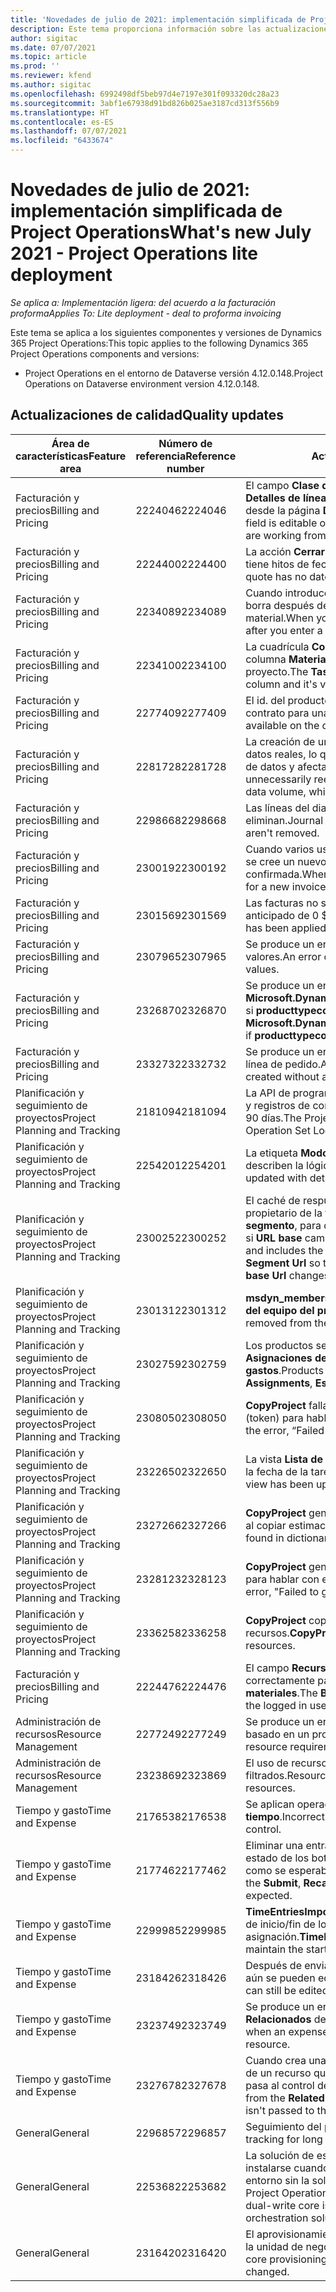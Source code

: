 ```yaml
---
title: 'Novedades de julio de 2021: implementación simplificada de Project Operations'
description: Este tema proporciona información sobre las actualizaciones de calidad disponibles en la versión de julio de 2021 de la implementación simplificada de Project Operations.
author: sigitac
ms.date: 07/07/2021
ms.topic: article
ms.prod: ''
ms.reviewer: kfend
ms.author: sigitac
ms.openlocfilehash: 6992498df5beb97d4e7197e301f093320dc28a23
ms.sourcegitcommit: 3abf1e67938d91bd826b025ae3187cd313f556b9
ms.translationtype: HT
ms.contentlocale: es-ES
ms.lasthandoff: 07/07/2021
ms.locfileid: "6433674"
---
```

# <a name="whats-new-july-2021---project-operations-lite-deployment"></a><span data-ttu-id="49168-103">Novedades de julio de 2021: implementación simplificada de Project Operations</span><span class="sxs-lookup"><span data-stu-id="49168-103">What's new July 2021 - Project Operations lite deployment</span></span>

<span data-ttu-id="49168-104">_Se aplica a: Implementación ligera: del acuerdo a la facturación proforma_</span><span class="sxs-lookup"><span data-stu-id="49168-104">_Applies To: Lite deployment - deal to proforma invoicing_</span></span>

<span data-ttu-id="49168-105">Este tema se aplica a los siguientes componentes y versiones de Dynamics 365 Project Operations:</span><span class="sxs-lookup"><span data-stu-id="49168-105">This topic applies to the following Dynamics 365 Project Operations components and versions:</span></span>

  - <span data-ttu-id="49168-106">Project Operations en el entorno de Dataverse versión 4.12.0.148.</span><span class="sxs-lookup"><span data-stu-id="49168-106">Project Operations on Dataverse environment version 4.12.0.148.</span></span>

## <a name="quality-updates"></a><span data-ttu-id="49168-107">Actualizaciones de calidad</span><span class="sxs-lookup"><span data-stu-id="49168-107">Quality updates</span></span>
| <span data-ttu-id="49168-108">**Área de características**</span><span class="sxs-lookup"><span data-stu-id="49168-108">**Feature area**</span></span>              | <span data-ttu-id="49168-109">**Número de referencia**</span><span class="sxs-lookup"><span data-stu-id="49168-109">**Reference number**</span></span> | <span data-ttu-id="49168-110">**Actualización de calidad**</span><span class="sxs-lookup"><span data-stu-id="49168-110">**Quality update**</span></span>                                                                                                                                                                                             |
|-------------------------------|----------------------|----------------------------------------------------------------------------------------------------------------------------------------------------------------------------------------------------------------|
| <span data-ttu-id="49168-111">Facturación y precios</span><span class="sxs-lookup"><span data-stu-id="49168-111">Billing and Pricing</span></span>           | <span data-ttu-id="49168-112">2224046</span><span class="sxs-lookup"><span data-stu-id="49168-112">2224046</span></span>              | <span data-ttu-id="49168-113">El campo **Clase de transacción** se puede editar en la pestaña **Detalles de línea de oferta**, pero está bloqueada si está trabajando desde la página **Detalles de línea de oferta**.</span><span class="sxs-lookup"><span data-stu-id="49168-113">The **Transaction Class** field is editable on the **Quote Line Details** tab, but is locked if you are working from the **Quote Line Details** page.</span></span>                                                                     |
| <span data-ttu-id="49168-114">Facturación y precios</span><span class="sxs-lookup"><span data-stu-id="49168-114">Billing and Pricing</span></span>           | <span data-ttu-id="49168-115">2224400</span><span class="sxs-lookup"><span data-stu-id="49168-115">2224400</span></span>              | <span data-ttu-id="49168-116">La acción **Cerrar la oferta como ganada** falla cuando una oferta no tiene hitos de fecha.</span><span class="sxs-lookup"><span data-stu-id="49168-116">The **Close Quote As Won** action fails when a quote has no date milestones.</span></span>                                                                                                                                    |
| <span data-ttu-id="49168-117">Facturación y precios</span><span class="sxs-lookup"><span data-stu-id="49168-117">Billing and Pricing</span></span>           | <span data-ttu-id="49168-118">2234089</span><span class="sxs-lookup"><span data-stu-id="49168-118">2234089</span></span>              | <span data-ttu-id="49168-119">Cuando introduce manualmente una descripción de producto, se borra después de introducir una cantidad para una estimación de material.</span><span class="sxs-lookup"><span data-stu-id="49168-119">When you manually enter a product description, it's cleared after you enter a quantity for a material estimate.</span></span>                                                                                                                         |
| <span data-ttu-id="49168-120">Facturación y precios</span><span class="sxs-lookup"><span data-stu-id="49168-120">Billing and Pricing</span></span>           | <span data-ttu-id="49168-121">2234100</span><span class="sxs-lookup"><span data-stu-id="49168-121">2234100</span></span>              | <span data-ttu-id="49168-122">La cuadrícula **Configuración de facturación de tareas** no incluye la columna **Material** y su valor en la pestaña **Facturación de tareas** del proyecto.</span><span class="sxs-lookup"><span data-stu-id="49168-122">The **Task Billing Setup** grid doesn't include the **Material** column and it's value on the **Task Billing** tab of the project.</span></span>                                                                                                       |
| <span data-ttu-id="49168-123">Facturación y precios</span><span class="sxs-lookup"><span data-stu-id="49168-123">Billing and Pricing</span></span>           | <span data-ttu-id="49168-124">2277409</span><span class="sxs-lookup"><span data-stu-id="49168-124">2277409</span></span>              | <span data-ttu-id="49168-125">El id. del producto no está disponible en el detalle de la línea de contrato para una línea de tipo de material.</span><span class="sxs-lookup"><span data-stu-id="49168-125">The product ID isn't available on the contract line detail for a material type line.</span></span>                                                                                                                                        |
| <span data-ttu-id="49168-126">Facturación y precios</span><span class="sxs-lookup"><span data-stu-id="49168-126">Billing and Pricing</span></span>           | <span data-ttu-id="49168-127">2281728</span><span class="sxs-lookup"><span data-stu-id="49168-127">2281728</span></span>              | <span data-ttu-id="49168-128">La creación de una línea de contrato reevalúa innecesariamente los datos reales, lo que provoca aumentos significativos en el volumen de datos y afecta al rendimiento.</span><span class="sxs-lookup"><span data-stu-id="49168-128">Creating a contract line unnecessarily reevaluates actuals causing significant increases in data volume, which impacts performance.</span></span>                                                                                |
| <span data-ttu-id="49168-129">Facturación y precios</span><span class="sxs-lookup"><span data-stu-id="49168-129">Billing and Pricing</span></span>           | <span data-ttu-id="49168-130">2298668</span><span class="sxs-lookup"><span data-stu-id="49168-130">2298668</span></span>              | <span data-ttu-id="49168-131">Las líneas del diario asociadas a un gasto retirado y eliminado no se eliminan.</span><span class="sxs-lookup"><span data-stu-id="49168-131">Journal lines associated to a recalled and deleted expense aren't removed.</span></span>                                                                                                                                     |
| <span data-ttu-id="49168-132">Facturación y precios</span><span class="sxs-lookup"><span data-stu-id="49168-132">Billing and Pricing</span></span>           | <span data-ttu-id="49168-133">2300192</span><span class="sxs-lookup"><span data-stu-id="49168-133">2300192</span></span>              | <span data-ttu-id="49168-134">Cuando varios usuarios están editando una factura, es posible que se cree un nuevo detalle de línea de factura en una factura confirmada.</span><span class="sxs-lookup"><span data-stu-id="49168-134">When multiple users are editing an invoice, it's possible for a new invoice line detail to be created on a confirmed invoice.</span></span>                                                                                   |
| <span data-ttu-id="49168-135">Facturación y precios</span><span class="sxs-lookup"><span data-stu-id="49168-135">Billing and Pricing</span></span>           | <span data-ttu-id="49168-136">2301569</span><span class="sxs-lookup"><span data-stu-id="49168-136">2301569</span></span>              | <span data-ttu-id="49168-137">Las facturas no se pueden corregir si se ha aplicado un saldo anticipado de 0 \$.</span><span class="sxs-lookup"><span data-stu-id="49168-137">Invoices can't be corrected if a \$0 amount retainer has been applied.</span></span>                                                                                                                                        |
| <span data-ttu-id="49168-138">Facturación y precios</span><span class="sxs-lookup"><span data-stu-id="49168-138">Billing and Pricing</span></span>           | <span data-ttu-id="49168-139">2307965</span><span class="sxs-lookup"><span data-stu-id="49168-139">2307965</span></span>              | <span data-ttu-id="49168-140">Se produce un error si se crea un precio de categoría al que le falten valores.</span><span class="sxs-lookup"><span data-stu-id="49168-140">An error occurs if a category price is created with missing values.</span></span>                                                                                                                           |
| <span data-ttu-id="49168-141">Facturación y precios</span><span class="sxs-lookup"><span data-stu-id="49168-141">Billing and Pricing</span></span>           | <span data-ttu-id="49168-142">2326870</span><span class="sxs-lookup"><span data-stu-id="49168-142">2326870</span></span>              | <span data-ttu-id="49168-143">Se produce un error en **Microsoft.Dynamics.ProjectService.Plugins.PostInvoiceLineDelete** si **producttypecode** es nulo.</span><span class="sxs-lookup"><span data-stu-id="49168-143">An error occurs in **Microsoft.Dynamics.ProjectService.Plugins.PostInvoiceLineDelete** if **producttypecode** is null.</span></span>                                                                            |
| <span data-ttu-id="49168-144">Facturación y precios</span><span class="sxs-lookup"><span data-stu-id="49168-144">Billing and Pricing</span></span>           | <span data-ttu-id="49168-145">2332732</span><span class="sxs-lookup"><span data-stu-id="49168-145">2332732</span></span>              | <span data-ttu-id="49168-146">Se produce un error si se crea un hito de línea de contrato sin una línea de pedido.</span><span class="sxs-lookup"><span data-stu-id="49168-146">An error occurs if a contract line milestone is created without an order line.</span></span>                                                                                                                |
| <span data-ttu-id="49168-147">Planificación y seguimiento de proyectos</span><span class="sxs-lookup"><span data-stu-id="49168-147">Project Planning and Tracking</span></span> | <span data-ttu-id="49168-148">2181094</span><span class="sxs-lookup"><span data-stu-id="49168-148">2181094</span></span>              | <span data-ttu-id="49168-149">La API de programación de proyectos ahora admite registros de PSS y registros de conjuntos de operaciones que se almacenan durante 90 días.</span><span class="sxs-lookup"><span data-stu-id="49168-149">The Project Scheduling API now supports PSS Logs and Operation Set Logs which are stored for 90 days.</span></span>                                                                                                                  |
| <span data-ttu-id="49168-150">Planificación y seguimiento de proyectos</span><span class="sxs-lookup"><span data-stu-id="49168-150">Project Planning and Tracking</span></span> | <span data-ttu-id="49168-151">2254201</span><span class="sxs-lookup"><span data-stu-id="49168-151">2254201</span></span>              | <span data-ttu-id="49168-152">La etiqueta **Modo de programación** se actualiza con detalles que describen la lógica predeterminada.</span><span class="sxs-lookup"><span data-stu-id="49168-152">The **Schedule Mode** label is updated with details that describe the defaulting logic.</span></span>                                                                                                                                      |
| <span data-ttu-id="49168-153">Planificación y seguimiento de proyectos</span><span class="sxs-lookup"><span data-stu-id="49168-153">Project Planning and Tracking</span></span> | <span data-ttu-id="49168-154">2300252</span><span class="sxs-lookup"><span data-stu-id="49168-154">2300252</span></span>              | <span data-ttu-id="49168-155">El caché de respuesta **openProject** se actualiza e incluye al propietario de la token en la clave del caché, **URL base** y **URL de segmento**, para que **Solicitar URL** siempre se puede volver a crear si **URL base** cambia.</span><span class="sxs-lookup"><span data-stu-id="49168-155">The **openProject** response cache is updated and includes the token owner in the cache key, **base Url**, and **Segment Url** so that **Request Url** can always be re-created if the **base Url** changes.</span></span> |
| <span data-ttu-id="49168-156">Planificación y seguimiento de proyectos</span><span class="sxs-lookup"><span data-stu-id="49168-156">Project Planning and Tracking</span></span> | <span data-ttu-id="49168-157">2301312</span><span class="sxs-lookup"><span data-stu-id="49168-157">2301312</span></span>              | <span data-ttu-id="49168-158">**msdyn_membershipstatus** ha sido eliminado de la vista **Miembro del equipo del proyecto**.</span><span class="sxs-lookup"><span data-stu-id="49168-158">**msdyn_membershipstatus** has been removed from the **Project Team Member** view.</span></span>                                                                                                                                        |
| <span data-ttu-id="49168-159">Planificación y seguimiento de proyectos</span><span class="sxs-lookup"><span data-stu-id="49168-159">Project Planning and Tracking</span></span> | <span data-ttu-id="49168-160">2302759</span><span class="sxs-lookup"><span data-stu-id="49168-160">2302759</span></span>              | <span data-ttu-id="49168-161">Los productos se obtienen innecesariamente en las pestañas **Asignaciones de recursos**, **Estimados** y **Estimaciones de gastos**.</span><span class="sxs-lookup"><span data-stu-id="49168-161">Products are unnecessarily fetched on the **Resource Assignments**, **Estimates**, and **Expense Estimates** tabs.</span></span>                                                                                                        |
| <span data-ttu-id="49168-162">Planificación y seguimiento de proyectos</span><span class="sxs-lookup"><span data-stu-id="49168-162">Project Planning and Tracking</span></span> | <span data-ttu-id="49168-163">2308050</span><span class="sxs-lookup"><span data-stu-id="49168-163">2308050</span></span>              | <span data-ttu-id="49168-164">**CopyProject** falla con el error "No se pudo obtener el símbolo (token) para hablar con el servicio remoto".</span><span class="sxs-lookup"><span data-stu-id="49168-164">**CopyProject** fails with the error, “Failed to get token to talk to remote service”.</span></span>                                                                                                                           |
| <span data-ttu-id="49168-165">Planificación y seguimiento de proyectos</span><span class="sxs-lookup"><span data-stu-id="49168-165">Project Planning and Tracking</span></span> | <span data-ttu-id="49168-166">2322650</span><span class="sxs-lookup"><span data-stu-id="49168-166">2322650</span></span>              | <span data-ttu-id="49168-167">La vista **Lista de tareas del proyecto** se ha actualizado para mostrar la fecha de la tarea de forma predeterminada.</span><span class="sxs-lookup"><span data-stu-id="49168-167">The **Project Task List** view has been updated to display the date of the task by default.</span></span>                                                                                                            |
| <span data-ttu-id="49168-168">Planificación y seguimiento de proyectos</span><span class="sxs-lookup"><span data-stu-id="49168-168">Project Planning and Tracking</span></span> | <span data-ttu-id="49168-169">2327266</span><span class="sxs-lookup"><span data-stu-id="49168-169">2327266</span></span>              | <span data-ttu-id="49168-170">**CopyProject** genera el error "Clave no encontrada en el diccionario" al copiar estimaciones.</span><span class="sxs-lookup"><span data-stu-id="49168-170">**CopyProject** generates the error, "Key not found in dictionary" when copying estimates.</span></span>                                                                                                      |
| <span data-ttu-id="49168-171">Planificación y seguimiento de proyectos</span><span class="sxs-lookup"><span data-stu-id="49168-171">Project Planning and Tracking</span></span> | <span data-ttu-id="49168-172">2328123</span><span class="sxs-lookup"><span data-stu-id="49168-172">2328123</span></span>              | <span data-ttu-id="49168-173">**CopyProject** genera el error "No se pudo obtener el símbolo (token) para hablar con el servicio remoto".</span><span class="sxs-lookup"><span data-stu-id="49168-173">**CopyProject** generates the error, "Failed to get token to talk to remote service".</span></span>                                                                                                                          |
| <span data-ttu-id="49168-174">Planificación y seguimiento de proyectos</span><span class="sxs-lookup"><span data-stu-id="49168-174">Project Planning and Tracking</span></span> | <span data-ttu-id="49168-175">2336258</span><span class="sxs-lookup"><span data-stu-id="49168-175">2336258</span></span>              | <span data-ttu-id="49168-176">**CopyProject** copia incorrectamente los nombres de posición de los recursos.</span><span class="sxs-lookup"><span data-stu-id="49168-176">**CopyProject** incorrectly copies the position names of resources.</span></span>                                                                                                                                                 |
| <span data-ttu-id="49168-177">Facturación y precios</span><span class="sxs-lookup"><span data-stu-id="49168-177">Billing and Pricing</span></span>           | <span data-ttu-id="49168-178">2224476</span><span class="sxs-lookup"><span data-stu-id="49168-178">2224476</span></span>              | <span data-ttu-id="49168-179">El campo **Recurso que se puede reservar** no es el predeterminado correctamente para el usuario que inició sesión en la página **Uso de materiales**.</span><span class="sxs-lookup"><span data-stu-id="49168-179">The **Bookable Resource** field doesn't correctly default to the logged in user on the **Material Usage** page.</span></span>                                                                                                            |
| <span data-ttu-id="49168-180">Administración de recursos</span><span class="sxs-lookup"><span data-stu-id="49168-180">Resource Management</span></span>           | <span data-ttu-id="49168-181">2277249</span><span class="sxs-lookup"><span data-stu-id="49168-181">2277249</span></span>              | <span data-ttu-id="49168-182">Se produce un error cuando se actualiza un requisito de recursos no basado en un proyecto.</span><span class="sxs-lookup"><span data-stu-id="49168-182">An error occurs when a non-project-based resource requirement is updated.</span></span>                                                                                                            |
| <span data-ttu-id="49168-183">Administración de recursos</span><span class="sxs-lookup"><span data-stu-id="49168-183">Resource Management</span></span>           | <span data-ttu-id="49168-184">2323869</span><span class="sxs-lookup"><span data-stu-id="49168-184">2323869</span></span>              | <span data-ttu-id="49168-185">El uso de recursos no reconoce correctamente los recursos filtrados.</span><span class="sxs-lookup"><span data-stu-id="49168-185">Resource utilization doesn't correctly recognize filtered resources.</span></span>                                                                                                                                             |
| <span data-ttu-id="49168-186">Tiempo y gasto</span><span class="sxs-lookup"><span data-stu-id="49168-186">Time and Expense</span></span>              | <span data-ttu-id="49168-187">2176538</span><span class="sxs-lookup"><span data-stu-id="49168-187">2176538</span></span>              | <span data-ttu-id="49168-188">Se aplican operadores de filtro incorrectos al control **Entrada de tiempo**.</span><span class="sxs-lookup"><span data-stu-id="49168-188">Incorrect filter operators are applied to the **Time Entry** control.</span></span>                                                                                                                                                   |
| <span data-ttu-id="49168-189">Tiempo y gasto</span><span class="sxs-lookup"><span data-stu-id="49168-189">Time and Expense</span></span>              | <span data-ttu-id="49168-190">2177462</span><span class="sxs-lookup"><span data-stu-id="49168-190">2177462</span></span>              | <span data-ttu-id="49168-191">Eliminar una entrada de tiempo en la cuadrícula no actualiza el estado de los botones **Enviar**, **Recuperar**, **Eliminar** y **Editar entrada** como se esperaba.</span><span class="sxs-lookup"><span data-stu-id="49168-191">Deleting a time entry in the grid doesn't update the **Submit**, **Recall**, **Delete**, and **Edit Entry** button status as expected.</span></span>                                                                                        |
| <span data-ttu-id="49168-192">Tiempo y gasto</span><span class="sxs-lookup"><span data-stu-id="49168-192">Time and Expense</span></span>              | <span data-ttu-id="49168-193">2299985</span><span class="sxs-lookup"><span data-stu-id="49168-193">2299985</span></span>              | <span data-ttu-id="49168-194">**TimeEntriesImportFromResourceAssignment** no mantiene la hora de inicio/fin de los contornos de asignación.</span><span class="sxs-lookup"><span data-stu-id="49168-194">**TimeEntriesImportFromResourceAssignment** doesn't maintain the start/end time from the assignment contours.</span></span>                                                                                                  |
| <span data-ttu-id="49168-195">Tiempo y gasto</span><span class="sxs-lookup"><span data-stu-id="49168-195">Time and Expense</span></span>              | <span data-ttu-id="49168-196">2318426</span><span class="sxs-lookup"><span data-stu-id="49168-196">2318426</span></span>              | <span data-ttu-id="49168-197">Después de enviar una entrada de tiempo, los campos bloqueados aún se pueden editar.</span><span class="sxs-lookup"><span data-stu-id="49168-197">After a time entry is submitted, locked fields can still be edited.</span></span>                                                                                                                                   |
| <span data-ttu-id="49168-198">Tiempo y gasto</span><span class="sxs-lookup"><span data-stu-id="49168-198">Time and Expense</span></span>              | <span data-ttu-id="49168-199">2323749</span><span class="sxs-lookup"><span data-stu-id="49168-199">2323749</span></span>              | <span data-ttu-id="49168-200">Se produce un error cuando se crea un gasto a partir de la pestaña **Relacionados** de un recurso que se puede reservar.</span><span class="sxs-lookup"><span data-stu-id="49168-200">An error occurs when an expense is created from the **Related** tab of a bookable resource.</span></span>                                                                                                      |
| <span data-ttu-id="49168-201">Tiempo y gasto</span><span class="sxs-lookup"><span data-stu-id="49168-201">Time and Expense</span></span>              | <span data-ttu-id="49168-202">2327678</span><span class="sxs-lookup"><span data-stu-id="49168-202">2327678</span></span>              | <span data-ttu-id="49168-203">Cuando crea una entrada de tiempo desde la pestaña **Relacionados** de un recurso que se puede reservar, el recurso principal no se pasa al control de entrada de tiempo.</span><span class="sxs-lookup"><span data-stu-id="49168-203">When you create a time entry from the **Related** tab of a bookable resource, the parent resource isn't passed to the time entry control.</span></span>                                                                            |
| <span data-ttu-id="49168-204">General</span><span class="sxs-lookup"><span data-stu-id="49168-204">General</span></span>                       | <span data-ttu-id="49168-205">2296857</span><span class="sxs-lookup"><span data-stu-id="49168-205">2296857</span></span>              | <span data-ttu-id="49168-206">Seguimiento del progreso para trabajos de larga duración.</span><span class="sxs-lookup"><span data-stu-id="49168-206">Progress tracking for long running jobs.</span></span>                                                                                                                                                                        |
| <span data-ttu-id="49168-207">General</span><span class="sxs-lookup"><span data-stu-id="49168-207">General</span></span>                       | <span data-ttu-id="49168-208">2253682</span><span class="sxs-lookup"><span data-stu-id="49168-208">2253682</span></span>              | <span data-ttu-id="49168-209">La solución de escritura dual de Project Operations no debe instalarse cuando el núcleo de escritura dual está instalado en un entorno sin la solución de orquestación de escritura dual.</span><span class="sxs-lookup"><span data-stu-id="49168-209">The Project Operations dual-write solution shouldn't be installed when dual-write core is installed in an environment without the dual-write orchestration solution.</span></span>                                                |
| <span data-ttu-id="49168-210">General</span><span class="sxs-lookup"><span data-stu-id="49168-210">General</span></span>                       | <span data-ttu-id="49168-211">2316420</span><span class="sxs-lookup"><span data-stu-id="49168-211">2316420</span></span>              | <span data-ttu-id="49168-212">El aprovisionamiento del núcleo de Project Service falla si se cambia la unidad de negocio del usuario de la aplicación.</span><span class="sxs-lookup"><span data-stu-id="49168-212">Project service core provisioning fails if the application user’s business unit is changed.</span></span>                                                                                                                     |
